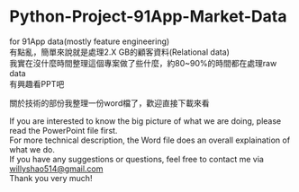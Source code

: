 # Python-Project-91App-Market-Data
for 91App data(mostly feature engineering)  
有點亂，簡單來說就是處理2.X GB的顧客資料(Relational data)  
我實在沒什麼時間整理這個專案做了些什麼，約80~90%的時間都在處理raw data  
有興趣看PPT吧

關於技術的部份我整理一份word檔了，歡迎直接下載來看


If you are interested to know the big picture of what we are doing, please read the PowerPoint file first.  
For more technical description, the Word file does an overall explaination of what we do.  
If you have any suggestions or questions, feel free to contact me via willyshao514@gmail.com  
Thank you very much!
